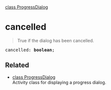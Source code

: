 [class ProgressDialog](ProgressDialog.md)

# cancelled

> True if the dialog has been cancelled.

<pre class="docgen_signature">cancelled: <b>boolean</b>;</pre>

## Related

- [<!--{ref:class}-->class ProgressDialog](ProgressDialog.md) \
    Activity class for displaying a progress dialog.
